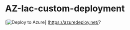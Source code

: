 # AZ-Iac-custom-deployment


[![Deploy to Azure](https://azuredeploy.net/deploybutton.png)] 
(https://azuredeploy.net/?
